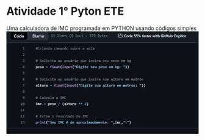 # Atividade 1° Pyton ETE
Uma calculadora de IMC programada em PYTHON usando códigos simples 
![Visualização rapida aqui](Captura%20de%20tela%202025-03-30%20001958.png)
